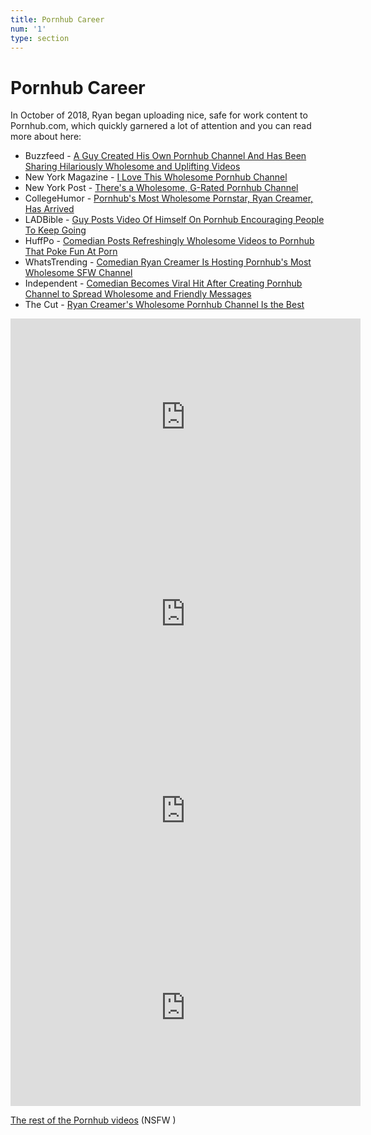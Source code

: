 ```yaml
---
title: Pornhub Career
num: '1'
type: section
---
```

# Pornhub Career

In October of 2018, Ryan began uploading nice, safe for work content to Pornhub.com, which quickly garnered a lot of attention and you can read more about here:

* Buzzfeed - [A Guy Created His Own Pornhub Channel And Has Been Sharing Hilariously Wholesome and Uplifting Videos](https://www.buzzfeednews.com/article/tanyachen/a-guy-created-his-own-pornhub-channel-and-has-been-sharing)
* New York Magazine - [I Love This Wholesome Pornhub Channel](https://www.thecut.com/2019/02/ryan-creamer-wholesome-pornhub-channel-is-the-best.html)
* New York Post - [There's a Wholesome, G-Rated Pornhub Channel](https://nypost.com/2019/02/04/theres-a-wholesome-g-rated-pornhub-channel/)
* CollegeHumor - [Pornhub's Most Wholesome Pornstar, Ryan Creamer, Has Arrived](http://www.collegehumor.com/post/7058729/pornhubs-most-wholesome-pornstar-has-arrived)
* LADBible - [Guy Posts Video Of Himself On Pornhub Encouraging People To Keep Going](http://www.ladbible.com/news/weird-guy-posts-video-of-himself-on-pornhub-encouraging-people-to-keep-going-20181031)
* HuffPo - [Comedian Posts Refreshingly Wholesome Videos to Pornhub That Poke Fun At Porn](https://www.huffingtonpost.com/entry/comedian-posts-refreshingly-wholesome-videos-to-pornhub-that-poke-fun-at-porn_us_5c549327e4b09293b203e298)
* WhatsTrending - [Comedian Ryan Creamer Is Hosting Pornhub's Most Wholesome SFW Channel](https://whatstrending.com/weird/comedian-ryan-creamer-is-hosting-pornhubs-most-wholesome-sfw-channel/)
* Independent - [Comedian Becomes Viral Hit After Creating Pornhub Channel to Spread Wholesome and Friendly Messages](https://www.indy100.com/article/pornhub-wholesome-videos-ryan-creamer-comedy-viral-8758931)
* The Cut - [Ryan Creamer's Wholesome Pornhub Channel Is the Best](https://www.thecut.com/2019/02/ryan-creamer-wholesome-pornhub-channel-is-the-best.html)

<iframe src="https://www.pornhub.com/embed/ph5bbffc24958be" frameborder="0" width="560" height="315" scrolling="no" allowfullscreen></iframe>

<iframe src="https://www.pornhub.com/embed/ph5bf367185be34" frameborder="0" width="560" height="315" scrolling="no" allowfullscreen></iframe>

<iframe src="https://www.pornhub.com/embed/ph5cf53b0f86e13" frameborder="0" width="560" height="315" scrolling="no" allowfullscreen></iframe>

<iframe src="https://www.pornhub.com/embed/ph5da6081c35101" frameborder="0" width="560" height="315" scrolling="no" allowfullscreen></iframe>

[The rest of the Pornhub videos](https://www.pornhub.com/model/ryancreamer/videos) (NSFW )
